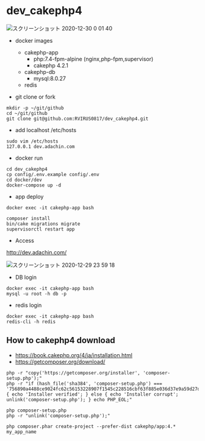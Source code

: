 # dev_cakephp4

![スクリーンショット 2020-12-30 0 01 40](https://user-images.githubusercontent.com/5633085/103293010-5df3a180-4a32-11eb-9e75-3e0cd01a3042.jpg)


- docker images
  - cakephp-app
    - php:7.4-fpm-alpine (nginx,php-fpm,supervisor)
	- cakephp 4.2.1
  - cakephp-db
    - mysql:8.0.27
  - redis


- git clone or fork

```
mkdir -p ~/git/github
cd ~/git/github
git clone git@github.com:RVIRUS0817/dev_cakephp4.git
```

- add localhost /etc/hosts

```
sudo vim /etc/hosts
127.0.0.1 dev.adachin.com
```

- docker run

```
cd dev_cakephp4
cp config/.env.example config/.env
cd docker/dev
docker-compose up -d
```

- app deploy

```
docker exec -it cakephp-app bash

composer install
bin/cake migrations migrate
supervisorctl restart app
``` 

- Access

http://dev.adachin.com/


![スクリーンショット 2020-12-29 23 59 18](https://user-images.githubusercontent.com/5633085/103292992-53390c80-4a32-11eb-9b12-63db925984e0.jpg)


- DB login

```
docker exec -it cakephp-app bash
mysql -u root -h db -p
```
- redis login

```
docker exec -it cakephp-app bash
redis-cli -h redis
```

## How to cakephp4 download

- https://book.cakephp.org/4/ja/installation.html
- https://getcomposer.org/download/

```
php -r "copy('https://getcomposer.org/installer', 'composer-setup.php');"
php -r "if (hash_file('sha384', 'composer-setup.php') === '756890a4488ce9024fc62c56153228907f1545c228516cbf63f885e036d37e9a59d27d63f46af1d4d07ee0f76181c7d3') { echo 'Installer verified'; } else { echo 'Installer corrupt'; unlink('composer-setup.php'); } echo PHP_EOL;"

php composer-setup.php
php -r "unlink('composer-setup.php');"

php composer.phar create-project --prefer-dist cakephp/app:4.* my_app_name
```

